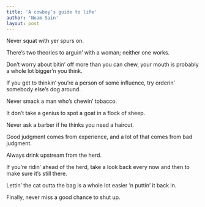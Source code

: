 ```yaml
---
title: 'A cowboy’s guide to life'
author: 'Noam Sain'
layout: post
---
```


Never squat with yer spurs on.

There’s two theories to arguin’ with a woman; neither one works.

Don’t worry about bitin’ off more than you can chew, your mouth is probably a whole lot bigger’n you think.

If you get to thinkin’ you’re a person of some influence, try orderin’ somebody else’s dog around.

Never smack a man who’s chewin’ tobacco.

It don’t take a genius to spot a goat in a flock of sheep.

Never ask a barber if he thinks you need a haircut.

Good judgment comes from experience, and a lot of that comes from bad judgment.

Always drink upstream from the herd.

If you’re ridin’ ahead of the herd, take a look back every now and then to make sure it’s still there.

Lettin’ the cat outta the bag is a whole lot easier ’n puttin’ it back in.

Finally, never miss a good chance to shut up.
